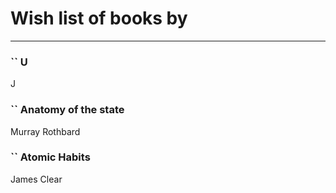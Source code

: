 # Wish list of books by [](https://plus.google.com/u/0/115449516373977572535/)
---

### `` U
J

### `` Anatomy of the state
Murray Rothbard

### `` Atomic Habits
James Clear

